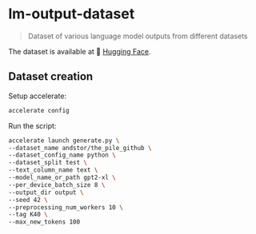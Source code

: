 # lm-output-dataset
> Dataset of various language model outputs from different datasets


The dataset is available at 🤗 [Hugging Face](https://huggingface.co/datasets/andstor/output).


## Dataset creation

Setup accelerate:
```bash
accelerate config
```

Run the script:
```bash
accelerate launch generate.py \
--dataset_name andstor/the_pile_github \
--dataset_config_name python \
--dataset_split test \
--text_column_name text \
--model_name_or_path gpt2-xl \
--per_device_batch_size 8 \
--output_dir output \
--seed 42 \
--preprocessing_num_workers 10 \ 
--tag K40 \
--max_new_tokens 100
```